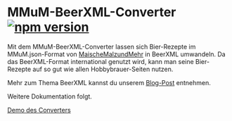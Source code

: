 # MMuM-BeerXML-Converter [![npm version](https://badge.fury.io/js/mmum-beerxml-converter-beta.svg)](https://www.npmjs.com/package/mmum-beerxml-converter-beta)
Mit dem MMuM-BeerXML-Converter lassen sich Bier-Rezepte im MMuM.json-Format von [MaischeMalzundMehr](https://www.maischemalzundmehr.de/) in BeerXML umwandeln. 
Da das BeerXML-Format international genutzt wird, kann man seine Bier-Rezepte auf so gut wie allen Hobbybrauer-Seiten nutzen.

Mehr zum Thema BeerXML kannst du unserem [Blog-Post](https://www.yourownbeer.de/blog/beerxml) entnehmen.

Weitere Dokumentation folgt. 

[Demo des Converters](https://yob-mmum-converter-demo.vercel.app/)